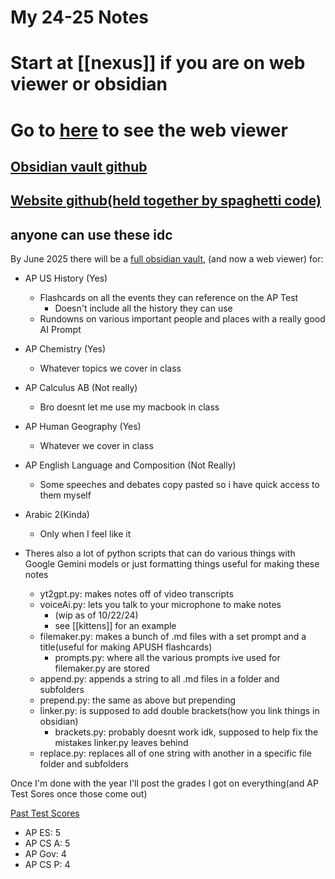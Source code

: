 # My 24-25 Notes

# Start at [[nexus]] if you are on web viewer or obsidian
# Go to [here](https://thecarsonwest.github.io/test/public/nexus/) to see the web viewer

## [Obsidian vault github](https://github.com/TheCarsonWest/nerd-emoji)
## [Website github(held together by spaghetti code)](https://github.com/TheCarsonWest/TheCarsonWest.github.io)

## anyone can use these idc
By June 2025 there will be a [full obsidian vault](https://obsidian.md/), (and now a web viewer) for:
- AP US History (Yes)
	- Flashcards on all the events they can reference on the AP Test
		- Doesn't include all the history they can use
	- Rundowns on various important people and places with a really good AI Prompt
- AP Chemistry (Yes)
	- Whatever topics we cover in class
- AP Calculus AB (Not really)
	- Bro doesnt let me use my macbook in class
- AP Human Geography (Yes)
	- Whatever we cover in class
- AP English Language and Composition (Not Really)
	- Some speeches and debates copy pasted so i have quick access to them myself
- Arabic 2(Kinda)
	- Only when I feel like it


- Theres also a lot of python scripts that can do various things with Google Gemini models or just formatting things useful for making these notes
	- yt2gpt.py: makes notes off of video transcripts
	- voiceAi.py: lets you talk to your microphone to make notes
		- (wip as of 10/22/24)
		- see [[kittens]] for an example
	- filemaker.py: makes a bunch of .md files with a set prompt and a title(useful for making APUSH flashcards)
		- prompts.py: where all the various prompts ive used for filemaker.py are stored
	- append.py: appends a string to all .md files in a folder and subfolders
	- prepend.py: the same as above but prepending
	- linker.py: is supposed to add double brackets(how you link things in obsidian)
		- brackets.py: probably doesnt work idk, supposed to help fix the mistakes linker.py leaves behind
	- replace.py: replaces all of one string with another in a specific file folder and subfolders
	

Once I'm done with the year I'll post the grades I got on everything(and AP Test Sores once those come out)

[Past Test Scores](./past-test-scores.png)
- AP ES: 5
- AP CS A: 5
- AP Gov: 4
- AP CS P: 4
